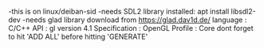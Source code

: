 -this is on linux/deiban-sid
-needs SDL2 library installed:
    apt install libsdl2-dev
-needs glad library
    download from https://glad.dav1d.de/
    language      : C/C++
    API           : gl version 4.1
    Specification : OpenGL
    Profile       : Core
    dont forget to hit 'ADD ALL' before hitting 'GENERATE'
